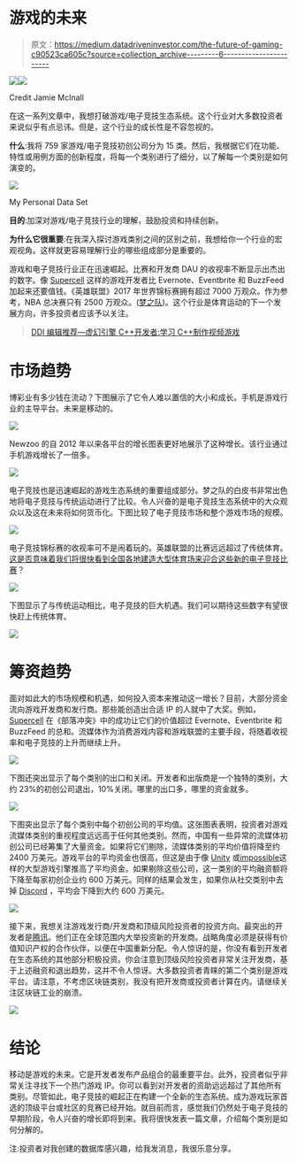 # 游戏的未来

> 原文：<https://medium.datadriveninvestor.com/the-future-of-gaming-c90523ca605c?source=collection_archive---------6----------------------->

[![](img/fe0b02c560ebdec7a12d890fadcd4914.png)](http://www.track.datadriveninvestor.com/1B9E)![](img/b6c5c34f2362d8e3f08e5c7d354323d5.png)

Credit Jamie McInall

在这一系列文章中，我想打破游戏/电子竞技生态系统。这个行业对大多数投资者来说似乎有点忌讳。但是，这个行业的成长性是不容忽视的。

**什么**:我将 759 家游戏/电子竞技初创公司分为 15 类。然后，我根据它们在功能、特性或用例方面的创新程度，将每一个类别进行了细分，以了解每一个类别是如何演变的。

![](img/866188c9c87b0b6ef342b05eacae6013.png)

My Personal Data Set

**目的**:加深对游戏/电子竞技行业的理解，鼓励投资和持续创新。

**为什么它很重要**:在我深入探讨游戏类别之间的区别之前，我想给你一个行业的宏观视角。这样就更容易理解行业的哪些组成部分是重要的。

游戏和电子竞技行业正在迅速崛起。比赛和开发商 DAU 的收视率不断显示出杰出的数字。像 [Supercell](https://supercell.com/en/) 这样的游戏开发者比 Evernote、Eventbrite 和 BuzzFeed 加起来还要值钱。《英雄联盟》2017 年世界锦标赛拥有超过 7000 万观众。作为参考，NBA 总决赛只有 2500 万观众。([梦之队](https://token.dreamteam.gg/documents/DreamTeam_Whitepaper_ENG.pdf))。这个行业是体育运动的下一个发展方向，许多投资者应该予以关注。

> [DDI 编辑推荐—虚幻引擎 C++开发者:学习 C++制作视频游戏](http://go.datadriveninvestor.com/unreal/matf)

# 市场趋势

博彩业有多少钱在流动？下图展示了它令人难以置信的大小和成长。手机是游戏行业的主导平台。未来是移动的。

![](img/a5a66ac8459891f5279065183f6ad892.png)

Newzoo 的自 2012 年以来各平台的增长图表更好地展示了这种增长。该行业通过手机游戏增长了一倍多。

![](img/e16449c2daaf9f540ccd7b68682bae93.png)

电子竞技也是迅速崛起的游戏生态系统的重要组成部分。梦之队的白皮书非常出色地将电子竞技与传统运动进行了比较。令人兴奋的是电子竞技生态系统中的大众观众以及这在未来将如何货币化。下图比较了电子竞技市场和整个游戏市场的规模。

![](img/fb6588dfddd4fd61f10983f38fbcaebc.png)

电子竞技锦标赛的收视率可不是闹着玩的。英雄联盟的比赛远远超过了传统体育。[这是否意味着我们将很快看到全国各地建造大型体育场来迎合这些新的电子竞技比赛](https://www.curbed.com/2018/6/28/17514410/arlington-esports-stadium-video-games)？

![](img/4d88da11e669d53d15753034cc08c048.png)

下图显示了与传统运动相比，电子竞技的巨大机遇。我们可以期待这些数字有望很快赶上传统体育。

![](img/2e6e7dd2f2dcd9752f917199a8368a37.png)

# 筹资趋势

面对如此大的市场规模和机遇，如何投入资本来推动这一增长？目前，大部分资金流向游戏开发商和发行商。那些能创造出合适 IP 的人就中了大奖。例如， [Supercell](https://supercell.com/en/) 在《部落冲突》中的成功让它们的价值超过 Evernote、Eventbrite 和 BuzzFeed 的总和。流媒体作为消费游戏内容和游戏联盟的主要手段，将随着收视率和电子竞技的上升而继续上升。

![](img/3708292d7198e8ca23d3e7c05c77e28e.png)

下图还突出显示了每个类别的出口和关闭。开发者和出版商是一个独特的类别，大约 23%的初创公司退出，10%关闭。哪里的出口多，哪里的资金就多。

![](img/7d3494e24fd0227979555e415da91cf1.png)

下图突出显示了每个类别中每个初创公司的平均值。这张图表表明，投资者对游戏流媒体类别的重视程度远远高于任何其他类别。然而，中国有一些异常的流媒体初创公司已经筹集了大量资金。如果将它们剔除，流媒体类别的平均价值将降至约 2400 万美元。游戏平台的平均资金也很高，但这是由于像 [Unity](https://unity3d.com/) 或[impossible](https://improbable.io/)这样的大型游戏引擎推高了平均资金。如果剔除这些公司，这一类别的平均融资额将下降至每家初创企业约 600 万美元。同样的结果会发生，如果你从社交类别中去掉 [Discord](https://discordapp.com/) ，平均会下降到大约 600 万美元。

![](img/729fa7afc9dd187722d42f07becc58f2.png)

接下来，我想关注游戏发行商/开发商和顶级风险投资者的投资方向。最突出的开发者是[腾讯](https://www.tencent.com/en-us/)。他们正在全球范围内大举投资新的开发商。战略角度必须是获得有价值知识产权的合作伙伴，以便在中国重新分配。令人惊讶的是，你没有看到开发者在生态系统的其他部分积极投资。你会注意到顶级风险投资者非常关注开发商，基于上述融资和退出趋势，这并不令人惊讶。大多数投资者青睐的第二个类别是游戏平台。请注意，不考虑区块链类别，我没有把开发商或投资者计算在内。请继续关注区块链工业的崩溃。

![](img/d4efab0cd82b33068cb935ffa7fc78e5.png)

# 结论

移动是游戏的未来。它是开发者发布产品组合的最重要平台。此外，投资者似乎非常关注寻找下一个热门游戏 IP。你可以看到对开发者的资助远远超过了其他所有类别。尽管如此，电子竞技的崛起正在构建一个全新的生态系统。成为游戏玩家首选的顶级平台或社区的竞赛已经开始。就目前而言，感觉我们仍然处于电子竞技的早期阶段，令人兴奋的增长即将到来。我将很快发表一篇文章，介绍每个类别是如何分解的。

注:投资者对我创建的数据库感兴趣，给我发消息，我很乐意分享。